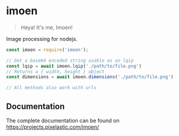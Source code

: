 <!--
  This page was automatically generated by aberlaas readme.
  DO NOT EDIT IT MANUALLY.
-->

# imoen

> Heya! It's me, Imoen!

Image processing for nodejs.

```js
const imoen = require('imoen');

// Get a base64 encoded string usable as an lqip
const lqip = await imoen.lqip('./path/to/file.png')
// Returns a { width, height } object
const dimensions = await imoen.dimensions('./path/to/file.png')

// All methods also work with urls
```

<!--
 ## Examples

 ```js
 const picturePath = "./imp.png";
 const { width, height } = await imoen.dimensions(picturePath);
 const placeholder = await imoen.lqip(picturePath);
 ```

 ```html
 <img src="data:image/png;base64,{placeholder}" width="{width}" height="{height}"
 style="filter:blur(5px)" />
 ```
-->

## Documentation

The complete documentation can be found on https://projects.pixelastic.com/imoen/